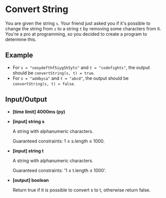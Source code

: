 Convert String
===============
You are given the string `s`. Your friend just asked you if it's possible to change the string from `s` to a string `t`
by removing some characters from it. You're a pro at programming, so you decided to create a program to determine this.

Example
----------

* For `s = "ceoydefthf5iyg5h5yts"` and `t = "codefights"`, the output should be
`convertString(s, t) = true`.
* For `s = "addbyca"` and `t = "abcd"`, the output should be
`convertString(s, t) = false`.

Input/Output
--------------

* __[time limit] 4000ms (py)__
* __[input] string s__

    A string with alphanumeric characters.

    Guaranteed constraints:
    1 ≤ s.length ≤ 1000.

* __[input] string t__

    A string with alphanumeric characters.

    Guaranteed constraints:
    '1 ≤ t.length ≤ 1000'.

* __[output] boolean__

    Return true if it is possible to convert s to t, otherwise return false.